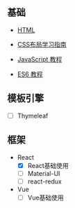 ## 基础

* [HTML](https://www.runoob.com/html/html-tutorial.html)
* [CSS布局学习指南](https://juejin.im/post/6844903634849759239)

* [JavaScript 教程](https://wangdoc.com/javascript/)

* [ES6 教程](https://wangdoc.com/es6/)

## 模板引擎

- [ ] Thymeleaf

## 框架

* React
  - [x] React基础使用
  - [ ] Material-UI
  - [ ] react-redux
* Vue
  - [ ] Vue基础使用